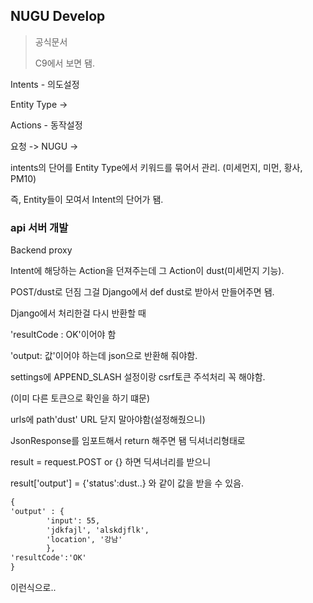 ## NUGU Develop

> 공식문서
>
> C9에서 보면 됌.

Intents - 의도설정

Entity Type -> 

Actions - 동작설정

요청 -> NUGU -> 

intents의 단어를 Entity Type에서 키워드를 묶어서 관리. (미세먼지, 미먼, 황사, PM10)

즉, Entity들이 모여서 Intent의 단어가 됌.



### api 서버 개발

Backend proxy

Intent에 해당하는 Action을 던져주는데 그 Action이 dust(미세먼지 기능).

POST/dust로 던짐 그걸 Django에서 def dust로 받아서 만들어주면 됌.



Django에서 처리한걸 다시 반환할 때

'resultCode : OK'이어야 함

'output: 값'이어야 하는데 json으로 반환해 줘야함.

settings에 APPEND_SLASH 설정이랑 csrf토큰 주석처리 꼭 해야함.

(이미 다른 토큰으로 확인을 하기 떄문)

urls에 path'dust' URL 닫지 말아야함(설정해줬으니)

JsonResponse를 임포트해서 return 해주면 됌 딕셔너리형태로

result = request.POST or {} 하면 딕셔너리를 받으니

result['output'] = {'status':dust..} 와 같이 값을 받을 수 있음.

```html
{
'output' : {
		'input': 55,
		'jdkfajl', 'alskdjflk',
		'location', '강남'
		},
'resultCode':'OK'
}
```

이런식으로..

